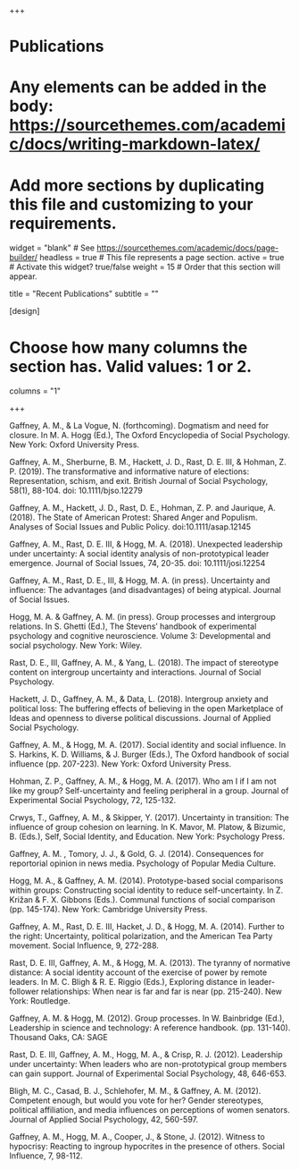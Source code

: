 +++
# Publications
# Any elements can be added in the body: https://sourcethemes.com/academic/docs/writing-markdown-latex/
# Add more sections by duplicating this file and customizing to your requirements.

widget = "blank"  # See https://sourcethemes.com/academic/docs/page-builder/
headless = true  # This file represents a page section.
active = true  # Activate this widget? true/false
weight = 15  # Order that this section will appear.

title = "Recent Publications"
subtitle = ""

[design]
  # Choose how many columns the section has. Valid values: 1 or 2.
  columns = "1"

+++

Gaffney, A. M., & La Vogue, N. (forthcoming). Dogmatism and need for closure. In M. A. Hogg (Ed.), The Oxford Encyclopedia of Social Psychology.  New York: Oxford University Press. 

Gaffney, A. M., Sherburne, B. M., Hackett, J. D., Rast, D. E. III, & Hohman, Z. P. (2019). The transformative and informative nature of elections: Representation, schism, and exit. British Journal of Social Psychology, 58(1), 88-104. doi: 10.1111/bjso.12279

Gaffney, A. M., Hackett, J. D., Rast, D. E., Hohman, Z. P. and Jaurique, A. (2018). The State of American Protest: Shared Anger and Populism. Analyses of Social Issues and Public Policy. doi:10.1111/asap.12145

Gaffney, A. M., Rast, D. E. III, & Hogg, M. A. (2018). Unexpected leadership under uncertainty: A social identity analysis of non-prototypical leader emergence. Journal of Social Issues, 74, 20-35. doi: 10.1111/josi.12254

Gaffney, A. M., Rast, D. E., III, & Hogg, M. A. (in press). Uncertainty and influence: The advantages (and disadvantages) of being atypical. Journal of Social Issues.

Hogg, M. A. & Gaffney, A. M. (in press). Group processes and intergroup relations. In S. Ghetti (Ed.), The Stevens’ handbook of experimental psychology and cognitive neuroscience. Volume 3: Developmental and social psychology. New York: Wiley.

Rast, D. E., III, Gaffney, A. M., & Yang, L. (2018). The impact of stereotype content on intergroup uncertainty and interactions. Journal of Social Psychology.

Hackett, J. D., Gaffney, A. M., & Data, L. (2018). Intergroup anxiety and political loss: The buffering effects of believing in the open Marketplace of Ideas and openness to diverse political discussions. Journal of Applied Social Psychology. 

Gaffney, A. M., & Hogg, M. A. (2017). Social identity and social influence. In S. Harkins, K. D. Williams, & J. Burger (Eds.), The Oxford handbook of social influence (pp. 207-223). New York: Oxford University Press. 

Hohman, Z. P., Gaffney, A. M., & Hogg, M. A. (2017). Who am I if I am not like my group? Self-uncertainty and feeling peripheral in a group. Journal of Experimental Social Psychology, 72, 125-132.

Crwys, T., Gaffney, A. M., & Skipper, Y. (2017). Uncertainty in transition: The influence of group cohesion on learning. In K. Mavor, M. Platow, & Bizumic, B. (Eds.), Self, Social Identity, and Education. New York: Psychology Press.

Gaffney, A. M. , Tomory, J. J., & Gold, G. J. (2014). Consequences for reportorial opinion in news media. Psychology of Popular Media Culture.

Hogg, M. A., & Gaffney, A. M. (2014). Prototype-based social comparisons within groups: Constructing social identity to reduce self-uncertainty. In Z. Križan & F. X. Gibbons (Eds.). Communal functions of social comparison (pp. 145-174). New York: Cambridge University Press.

Gaffney, A. M., Rast, D. E. III, Hacket, J. D., & Hogg, M. A. (2014).  Further to the right: Uncertainty, political polarization, and the American Tea Party movement. Social Influence, 9, 272-288.

Rast, D. E. III, Gaffney, A. M., & Hogg, M. A. (2013). The tyranny of normative distance: A social identity account of the exercise of power by remote leaders. In M. C. Bligh & R. E. Riggio (Eds.), Exploring distance in leader-follower relationships: When near is far and far is near (pp. 215-240). New York: Routledge.

Gaffney, A. M. & Hogg, M. (2012). Group processes. In W. Bainbridge (Ed.), Leadership in science and technology: A reference handbook. (pp. 131-140). Thousand Oaks, CA: SAGE

Rast, D. E. III, Gaffney, A. M., Hogg, M. A., & Crisp, R. J. (2012). Leadership under uncertainty: When leaders who are non-prototypical group members can gain support. Journal of Experimental Social Psychology, 48, 646-653.

Bligh, M. C., Casad, B. J., Schlehofer, M. M., & Gaffney, A. M. (2012). Competent enough, but would you vote for her? Gender stereotypes, political affiliation, and media influences on perceptions of women senators.  Journal of Applied Social Psychology, 42, 560-597.

Gaffney, A. M., Hogg, M. A., Cooper, J., & Stone, J. (2012). Witness to hypocrisy: Reacting to ingroup hypocrites in the presence of others. Social Influence, 7, 98-112.
